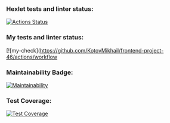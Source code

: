### Hexlet tests and linter status:
[![Actions Status](https://github.com/KotovMikhail/frontend-project-46/actions/workflows/hexlet-check.yml/badge.svg)](https://github.com/KotovMikhail/frontend-project-46/actions)

### My tests and linter status:
[![my-check](https://github.com/KotovMikhail/frontend-project-46/actions/workflow

### Maintainability Badge:
[![Maintainability](https://api.codeclimate.com/v1/badges/eaa9333d49fc801d23b0/maintainability)](https://codeclimate.com/github/KotovMikhail/frontend-project-46/maintainability)

### Test Coverage:
[![Test Coverage](https://api.codeclimate.com/v1/badges/eaa9333d49fc801d23b0/test_coverage)](https://codeclimate.com/github/KotovMikhail/frontend-project-46/test_coverage)